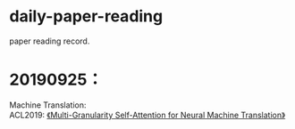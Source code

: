 # daily-paper-reading
 paper reading record.

# 20190925：
  <tab>Machine Translation: <br>
  <tab>ACL2019:
  <tab>[《Multi-Granularity Self-Attention for Neural Machine Translation》](https://arxiv.org/pdf/1909.02222)

